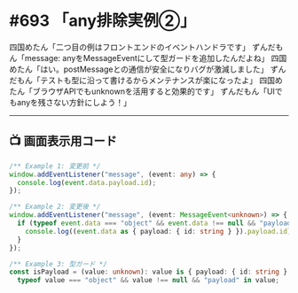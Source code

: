 # #693 「any排除実例②」

四国めたん「二つ目の例はフロントエンドのイベントハンドラです」
ずんだもん「message: anyをMessageEvent<unknown>にして型ガードを追加したんだよね」
四国めたん「はい。postMessageとの通信が安全になりバグが激減しました」
ずんだもん「テストも型に沿って書けるからメンテナンスが楽になったよ」
四国めたん「ブラウザAPIでもunknownを活用すると効果的です」
ずんだもん「UIでもanyを残さない方針にしよう！」

---

## 📺 画面表示用コード

```typescript
/** Example 1: 変更前 */
window.addEventListener("message", (event: any) => {
  console.log(event.data.payload.id);
});

/** Example 2: 変更後 */
window.addEventListener("message", (event: MessageEvent<unknown>) => {
  if (typeof event.data === "object" && event.data !== null && "payload" in event.data) {
    console.log((event.data as { payload: { id: string } }).payload.id);
  }
});

/** Example 3: 型ガード */
const isPayload = (value: unknown): value is { payload: { id: string } } =>
  typeof value === "object" && value !== null && "payload" in value;
```
